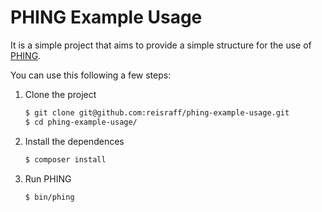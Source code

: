 # PHING Example Usage

It is a simple project that aims to provide a simple structure for the use of [PHING](https://www.phing.info/).

You can use this following a few steps:

1. Clone the project

    ```bash
    $ git clone git@github.com:reisraff/phing-example-usage.git
    $ cd phing-example-usage/
    ```

2. Install the dependences

    ```bash
    $ composer install
    ```

3. Run PHING

    ```bash
    $ bin/phing
    ```
